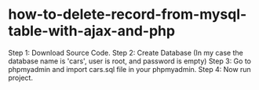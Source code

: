 # how-to-delete-record-from-mysql-table-with-ajax-and-php
Step 1: Download Source Code.
Step 2: Create Database (In my case the database name is 'cars', user is root, and password is empty)
Step 3: Go to phpmyadmin and import cars.sql file in your phpmyadmin.
Step 4: Now run project.
